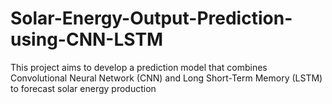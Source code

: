 # Solar-Energy-Output-Prediction-using-CNN-LSTM
This project aims to develop a prediction model that combines Convolutional Neural Network (CNN) and Long Short-Term Memory (LSTM) to forecast solar energy production
